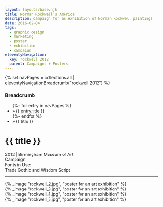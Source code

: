 ```yaml
---
layout: layouts/base.njk
title: Norman Rockwell's America
description: campaign for an exhibition of Norman Rockwell paintings
date: 2016-02-04
tags:
  - graphic design
  - marketing
  - poster
  - exhibition
  - campaign
eleventyNavigation:
  key: rockwell 2012
  parent: Campaigns + Posters
---
```

{% set navPages = collections.all | eleventyNavigationBreadcrumb("rockwell 2012") %}
<div class="breadcrumb">
    <h3 class="visually-hidden">Breadcrumb</h3>
	<ul class="nav">
            {%- for entry in navPages %}
		<li class="nav-item"{% if entry.url == page.url %} class="active-breadcrumb"{% endif %}> » <a href="{{ entry.url }}">{{ entry.title }}</a></li>
  	    	{%- endfor %}
	    <li class="nav-item"><active-breadcrumb>» {{ title }}</active-breadcrumb></li>
	</ul>
</div>
<div class="container">
	<div class="row"></div>
	<div class="row">
		<div class="col">
			<h1>{{ title }}</h1>
			<figcaption>2012 | Birmingham Museum of Art</figcaption>
			<figcaption>Campaign</figcaption>
			<figcaption>Fonts in Use:</br>Trade Gothic and Wisdom Script</figcaption>
            <hr>
		</div>
        <div class="col-1 col-1-md col-1-lg"></div>
        <div class="col">
			{% _image "rockwell_2.jpg", "poster for an art exhibition" %}
		</div>
        <div class="col-1 col-1-md col-1-lg"></div>
	</div>
	<div class="row">
		<div class="col-1 col-1-md col-1-lg"></div>
		<div class="col">
			{% _image "rockwell_3.jpg", "poster for an art exhibition" %}
		</div>
		<div class="col">
			{% _image "rockwell_4.jpg", "poster for an art exhibition" %}
		</div>
		<div class="col">
			{% _image "rockwell_5.jpg", "poster for an art exhibition" %}
		</div>
		<div class="col-1 col-1-md col-1-lg"></div>
	</div>
</div>